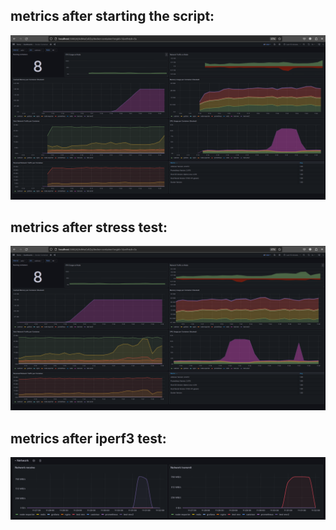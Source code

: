 ## metrics after starting the script:
![metrics after](screenshots/1.png)
## metrics after stress test:
![metrics stress](screenshots/2.png)
## metrics after iperf3 test:
![metrics iperf3](screenshots/3.png)
